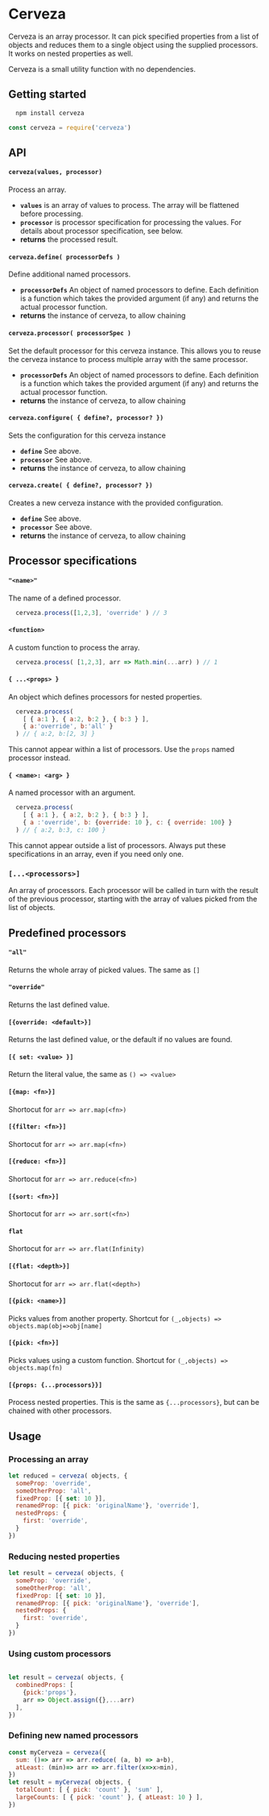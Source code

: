 # Cerveza

Cerveza is an array processor. It can pick specified properties from a list of objects and reduces them to a single object using the supplied processors. It works on nested properties as well.

Cerveza is a small utility function with no dependencies.

## Getting started
```bash
  npm install cerveza
``` 
```js 
const cerveza = require('cerveza')
```
## API

#### `cerveza(values, processor)`
Process an array.
* **`values`** is an array of values to process. The array will be flattened before processing.
* **`processor`** is processor specification for processing the values. For details about processor specification, see below.
* **returns** the processed result. 

#### `cerveza.define( processorDefs )`

Define additional named processors. 
* **`processorDefs`** An object of named processors to define. Each definition is a function which takes the provided argument (if any) and returns the actual processor function.
* **returns** the instance of cerveza, to allow chaining
  
#### `cerveza.processor( processorSpec )`

Set the default processor for this cerveza instance. This allows you to reuse the cerveza instance to process multiple array with the same processor.

* **`processorDefs`** An object of named processors to define. Each definition is a function which takes the provided argument (if any) and returns the actual processor function.
* **returns** the instance of cerveza, to allow chaining

#### `cerveza.configure( { define?, processor? })`

Sets the configuration for this cerveza instance

* **`define`** See above.
* **`processor`** See above.
* **returns** the instance of cerveza, to allow chaining

#### `cerveza.create( { define?, processor? })`

Creates a new cerveza instance with the provided configuration.

* **`define`** See above.
* **`processor`** See above.
* **returns** the instance of cerveza, to allow chaining

## Processor specifications

#### `"<name>"`
The name of a defined processor.
```js
  cerveza.process([1,2,3], 'override' ) // 3
```

#### `<function>`
A custom function to process the array.
```js
  cerveza.process( [1,2,3], arr => Math.min(...arr) ) // 1
```

#### `{ ...<props> } `
An object which defines processors for nested properties. 
```js
  cerveza.process( 
    [ { a:1 }, { a:2, b:2 }, { b:3 } ], 
    { a:'override', b:'all' } 
  ) // { a:2, b:[2, 3] }
```
This cannot appear within a list of processors. Use the `props` named processor instead.

#### `{ <name>: <arg> } `
A named processor with an argument. 
```js
  cerveza.process( 
    [ { a:1 }, { a:2, b:2 }, { b:3 } ], 
    { a :'override', b: {override: 10 }, c: { override: 100} } 
  ) // { a:2, b:3, c: 100 }
```
This cannot appear outside a list of processors. Always put these specifications in an array, even if you need only one.

### `[...<processors>]`
An array of processors. Each processor will be called in turn with the result of the previous processor, starting with the array of values picked from the list of objects.

## Predefined processors

#### `"all"` 

Returns the whole array of picked values. The same as `[]`

#### `"override"` 

Returns the last defined value.

#### `[{override: <default>}]` 

Returns the last defined value, or the default if no values are found.

#### `[{ set: <value> }]`
Return the literal value, the same as `() => <value>`

####  `[{map: <fn>}]`
Shortocut for `arr => arr.map(<fn>)`

####  `[{filter: <fn>}]`
Shortocut for `arr => arr.map(<fn>)`

####  `[{reduce: <fn>}]`
Shortocut for `arr => arr.reduce(<fn>)`

####  `[{sort: <fn>}]`
Shortocut for `arr => arr.sort(<fn>)`

####  `flat`
Shortocut for `arr => arr.flat(Infinity)`

####  `[{flat: <depth>}]`
Shortocut for `arr => arr.flat(<depth>)`

####  `[{pick: <name>}]`
Picks values from another property. Shortcut for `(_,objects) => objects.map(obj=>obj[name]`

####  `[{pick: <fn>}]`
Picks values using a custom function. Shortcut for `(_,objects) => objects.map(fn)`

####  `[{props: {...processors}}]`
Process nested properties. This is the same as `{...processors}`, but can be chained with other processors.


## Usage

### Processing an array 

```js
let reduced = cerveza( objects, {
  someProp: 'override',
  someOtherProp: 'all',
  fixedProp: [{ set: 10 }],
  renamedProp: [{ pick: 'originalName'}, 'override'],
  nestedProps: {
    first: 'override',
  }
})
```


### Reducing nested properties

```js
let result = cerveza( objects, {
  someProp: 'override',
  someOtherProp: 'all',
  fixedProp: [{ set: 10 }],
  renamedProp: [{ pick: 'originalName'}, 'override'],
  nestedProps: {
    first: 'override',
  }
})
```

### Using custom processors
```js

let result = cerveza( objects, {
  combinedProps: [
    {pick:'props'}, 
    arr => Object.assign({},...arr)
  ],
})
```

### Defining new named processors
```js
const myCerveza = cerveza({
  sum: ()=> arr => arr.reduce( (a, b) => a+b),
  atLeast: (min)=> arr => arr.filter(x=>x>min),
})
let result = myCerveza( objects, {
  totalCount: [ { pick: 'count' }, 'sum' ],
  largeCounts: [ { pick: 'count' }, { atLeast: 10 } ],
})
```

